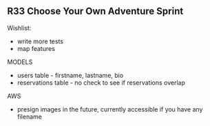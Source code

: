 ## R33 Choose Your Own Adventure Sprint

Wishlist:
- write more tests
- map features



MODELS
- users table - firstname, lastname, bio
- reservations table -  no check to see if reservations overlap

AWS
- presign images in the future, currently accessible if you have any filename
